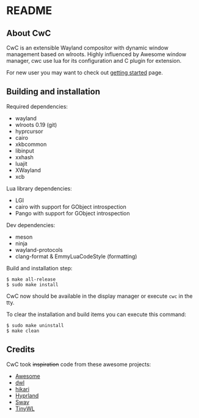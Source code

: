 # README

## About CwC

CwC is an extensible Wayland compositor with dynamic window management based on wlroots.
Highly influenced by Awesome window manager, cwc use lua for its configuration and C plugin for extension.

For new user you may want to check out [getting started][getting_started] page.

## Building and installation

Required dependencies:

- wayland
- wlroots 0.19 (git)
- hyprcursor
- cairo
- xkbcommon
- libinput
- xxhash
- luajit
- XWayland
- xcb

Lua library dependencies:

- LGI
- cairo with support for GObject introspection
- Pango with support for GObject introspection

Dev dependencies:

- meson
- ninja
- wayland-protocols
- clang-format & EmmyLuaCodeStyle (formatting)

Build and installation step:

```console
$ make all-release
$ sudo make install
```

CwC now should be available in the display manager or execute `cwc` in the tty.

To clear the installation and build items you can execute this command:

```console
$ sudo make uninstall
$ make clean
```

## Credits

CwC took ~~inspiration~~ code from these awesome projects:

- [Awesome](https://github.com/awesomeWM/awesome)
- [dwl](https://codeberg.org/dwl/dwl)
- [hikari](https://hub.darcs.net/raichoo/hikari)
- [Hyprland](https://github.com/hyprwm/Hyprland)
- [Sway](https://github.com/swaywm/sway)
- [TinyWL](https://gitlab.freedesktop.org/wlroots/wlroots)


[getting_started]: https://cudiph.github.io/cwc/apidoc/documentation/00-getting-started.md.html

